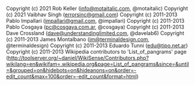 Copyright (c) 2021 Rob Keller (info@motaitalic.com, @motaitalic)
Copyright (c) 2021 Vaibhav Singh (errorsinc@gmail.com)
Copyright (c) 2011-2013 Pablo Impallari (impallari@gmail.com, @impallari)
Copyright (c) 2011-2013 Pablo Cosgaya (pc@cosgaya.com.ar, @cosgaya)
Copyright (c) 2011-2013 Dave Crossland (dave@understandinglimited.com, @davelab6)
Copyright (c) 2011-2013 James Montalbano (jm@terminaldesign.com, @terminaldesign)
Copyright (c) 2011-2013 Eduardo Tunni (edu@tipo.net.ar)
Copyright (c) 2011-2013 Wikipedia contributors to 'List_of_pangrams' page (http://toolserver.org/~daniel/WikiSense/Contributors.php?wikilang=en&wikifam=.wikipedia.org&page=List_of_pangrams&since=&until=&grouped=on&hidebots=on&hideanons=on&order=-edit_count&max=100&order=-edit_count&format=html)
